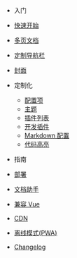 - 入门
 - [快速开始](zh-cn/quickstart)
 - [多页文档](zh-cn/more-pages)
 - [定制导航栏](zh-cn/custom-navbar)
 - [封面](zh-cn/cover)

- 定制化
  - [配置项](zh-cn/configuration)
  - [主题](zh-cn/themes)
  - [插件列表](zh-cn/plugins)
  - [开发插件](zh-cn/write-a-plugin)
  - [Markdown 配置](zh-cn/markdown)
  - [代码高亮](zh-cn/language-highlight)

- 指南
 - [部署](zh-cn/deploy)
 - [文档助手](zh-cn/helpers)
 - [兼容 Vue](zh-cn/vue)
 - [CDN](zh-cn/cdn)
 - [离线模式(PWA)](zh-cn/pwa)

- [Changelog](zh-cn/changelog)